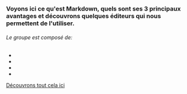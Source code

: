 ### Voyons ici ce qu'est Markdown, quels sont ses 3 principaux avantages et découvrons quelques éditeurs qui nous permettent de l'utiliser.

###### Le groupe est composé de:
- 
- 
- 
- 

[Découvrons tout cela ici](markdown.md)
